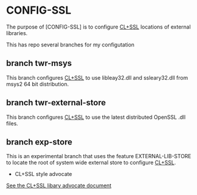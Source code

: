 # CONFIG-SSL

The  purpose of [CONFIG-SSL] is to configure [CL+SSL](https://github.com/cl-plus-ssl/cl-plus-ssl) locations of external libraries.

This has repo several branches for my configutation

## branch twr-msys

This branch configures [CL+SSL](https://github.com/cl-plus-ssl/cl-plus-ssl) to use libleay32.dll and ssleary32.dll from msys2 64 bit distribution.

## branch twr-external-store

This branch configures [CL+SSL](https://github.com/cl-plus-ssl/cl-plus-ssl) to use the latest distributed OpenSSL .dll files.

## branch exp-store

This is an experimental branch that uses the feature EXTERNAL-LIB-STORE to locate the root of system wide external store to configure [CL+SSL](https://github.com/cl-plus-ssl/cl-plus-ssl).


* CL+SSL style advocate

[See the CL+SSL libary advocate document](advocate.html)